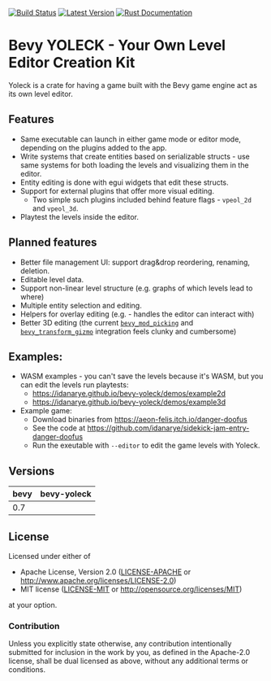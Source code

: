 [![Build Status](https://github.com/idanarye/bevy-yoleck/workflows/CI/badge.svg)](https://github.com/idanarye/bevy-yoleck/actions)
[![Latest Version](https://img.shields.io/crates/v/bevy-yoleck.svg)](https://crates.io/crates/bevy-yoleck)
[![Rust Documentation](https://img.shields.io/badge/api-rustdoc-blue.svg)](https://idanarye.github.io/bevy-yoleck/)

# Bevy YOLECK - Your Own Level Editor Creation Kit

Yoleck is a crate for having a game built with the Bevy game engine act as its
own level editor.

## Features

* Same executable can launch in either game mode or editor mode, depending on
  the plugins added to the app.
* Write systems that create entities based on serializable structs - use same
  systems for both loading the levels and visualizing them in the editor.
* Entity editing is done with egui widgets that edit these structs.
* Support for external plugins that offer more visual editing.
  * Two simple such plugins included behind feature flags - `vpeol_2d` and `vpeol_3d`.
* Playtest the levels inside the editor.

## Planned features

* Better file management UI: support drag&drop reordering, renaming, deletion.
* Editable level data.
* Support non-linear level structure (e.g. graphs of which levels lead to where)
* Multiple entity selection and editing.
* Helpers for overlay editing (e.g. - handles the editor can interact with)
* Better 3D editing (the current
  [`bevy_mod_picking`](https://github.com/aevyrie/bevy_mod_picking) and
  [`bevy_transform_gizmo`](https://github.com/ForesightMiningSoftwareCorporation/bevy_transform_gizmo)
  integration feels clunky and cumbersome)

## Examples:

* WASM examples - you can't save the levels because it's WASM, but you can edit the levels run playtests:
  * https://idanarye.github.io/bevy-yoleck/demos/example2d
  * https://idanarye.github.io/bevy-yoleck/demos/example3d
* Example game:
  * Download binaries from https://aeon-felis.itch.io/danger-doofus
  * See the code at https://github.com/idanarye/sidekick-jam-entry-danger-doofus
  * Run the exeutable with `--editor` to edit the game levels with Yoleck.

## Versions

| bevy | bevy-yoleck |
|------|-------------|
| 0.7  |             |

## License

Licensed under either of

 * Apache License, Version 2.0 ([LICENSE-APACHE](LICENSE-APACHE) or http://www.apache.org/licenses/LICENSE-2.0)
 * MIT license ([LICENSE-MIT](LICENSE-MIT) or http://opensource.org/licenses/MIT)

at your option.

### Contribution

Unless you explicitly state otherwise, any contribution intentionally submitted
for inclusion in the work by you, as defined in the Apache-2.0 license, shall be dual licensed as above, without any
additional terms or conditions.
